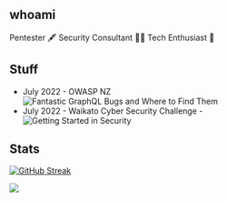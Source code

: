 ## whoami
Pentester 🖋️ Security Consultant 🐱‍👤 Tech Enthusiast 🤖

## Stuff
- July 2022 - OWASP NZ ![Fantastic GraphQL Bugs and Where to Find Them](https://www.youtube.com/watch?v=uTvspYJgMuM&pp=ygUHaG90YW55YQ%3D%3D)
- July 2022 - Waikato Cyber Security Challenge - ![Getting Started in Security](https://web.archive.org/web/20220929211353/https://cybersecuritychallenge.org.nz/#)

## Stats
[![GitHub Streak](https://github-readme-streak-stats.herokuapp.com?user=hotanya&theme=dark)]() 

![](https://komarev.com/ghpvc/?username=hotanya&colour=blueviolet&style=plastic&label=ProfileViews%2B%2B)

